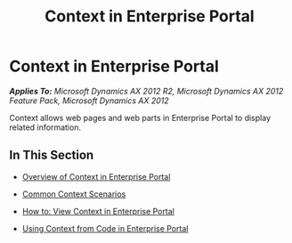 ﻿---
title: Context in Enterprise Portal
TOCTitle: Context in Enterprise Portal
ms:assetid: ee5c23f9-1059-4d4a-b36f-bfc35cc54aa1
ms:mtpsurl: https://msdn.microsoft.com/en-us/library/Ee330234(v=AX.60)
ms:contentKeyID: 35589491
ms.date: 11/07/2012
mtps_version: v=AX.60
---

# Context in Enterprise Portal 


_**Applies To:** Microsoft Dynamics AX 2012 R2, Microsoft Dynamics AX 2012 Feature Pack, Microsoft Dynamics AX 2012_

Context allows web pages and web parts in Enterprise Portal to display related information.

## In This Section

  - [Overview of Context in Enterprise Portal](overview-of-context-in-enterprise-portal.md)  

  - [Common Context Scenarios](common-context-scenarios.md)  

  - [How to: View Context in Enterprise Portal](how-to-view-context-in-enterprise-portal.md)  

  - [Using Context from Code in Enterprise Portal](using-context-from-code-in-enterprise-portal.md)

